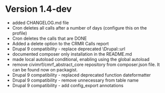 # Version 1.4-dev

* added CHANGELOG.md file
* Cron deletes all calls after a number of days (configure this on the profile)
* Cron deletes the calls that are DONE
* Added a delete option to the CRMR Calls report 
* Drupal 9 compatibility - replace deprecated \Drupal::url 
* documented composer only installation in the README.md
* made local autoload conditional, enabling using the global autoload
* remove civimrf/cmrf_abstract_core repository from composer.json file. It can be found now on packagist.
* Drupal 9 compatibility - replaced deprecated function dateformatter
* Drupal 9 compatibility - remove unnecessary from table name
* Drupal 9 compatibility - add config_export annotations
